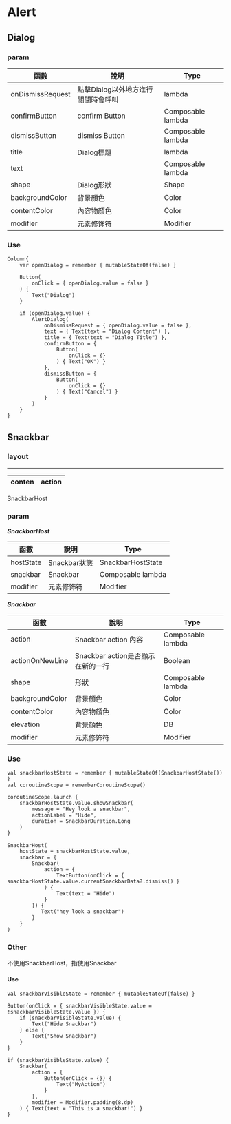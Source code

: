 # Alert

## Dialog

### param

| 函數 | 說明 | Type|
| --- | --- | --- |
| onDismissRequest | 點擊Dialog以外地方進行關閉時會呼叫 | lambda |
| confirmButton | confirm Button | Composable lambda |
| dismissButton | dismiss Button | Composable lambda |
| title | Dialog標題 |  lambda |
| text |  | Composable lambda |
| shape | Dialog形狀 | Shape |
| backgroundColor | 背景顏色 | Color |
| contentColor | 內容物顏色 | Color |
| modifier | 元素修饰符 | Modifier |

### Use

```
Column{
    var openDialog = remember { mutableStateOf(false) }

    Button(
        onClick = { openDialog.value = false }
    ) {
        Text("Dialog")
    }

    if (openDialog.value) {
        AlertDialog(
            onDismissRequest = { openDialog.value = false },
            text = { Text(text = "Dialog Content") },
            title = { Text(text = "Dialog Title") },
            confirmButton = {
                Button(
                    onClick = {}
                ) { Text("OK") }
            },
            dismissButton = {
                Button(
                    onClick = {}
                ) { Text("Cancel") }
            }
        )
    }
}
```

## Snackbar

### layout

-------------------
| conten | action |
---------|---------

SnackbarHost

### param

***SnackbarHost***

| 函數 | 說明 | Type|
| --- | --- | --- |
| hostState | Snackbar狀態| SnackbarHostState |
| snackbar | Snackbar | Composable lambda |
| modifier | 元素修饰符 | Modifier |

***Snackbar***

| 函數 | 說明 | Type|
| --- | --- | --- |
| action | Snackbar action 內容| Composable lambda |
| actionOnNewLine | Snackbar action是否顯示在新的一行 | Boolean |
| shape | 形狀 | Composable lambda |
| backgroundColor | 背景顏色 | Color |
| contentColor | 內容物顏色 | Color |
| elevation | 背景顏色 | DB |
| modifier | 元素修饰符 | Modifier |

### Use

```
val snackbarHostState = remember { mutableStateOf(SnackbarHostState()) }
val coroutineScope = rememberCoroutineScope()

coroutineScope.launch {
    snackbarHostState.value.showSnackbar(
        message = "Hey look a snackbar",
        actionLabel = "Hide",
        duration = SnackbarDuration.Long
    )
}

SnackbarHost(
    hostState = snackbarHostState.value,
    snackbar = {
        Snackbar(
            action = {
                TextButton(onClick = { snackbarHostState.value.currentSnackbarData?.dismiss() }
            ) {
                Text(text = "Hide")
            }
        }) {
           Text("hey look a snackbar")
        }
    }
)
```

### Other

不使用SnackbarHost，指使用Snackbar

#### Use

```
val snackbarVisibleState = remember { mutableStateOf(false) }

Button(onClick = { snackbarVisibleState.value = !snackbarVisibleState.value }) {
    if (snackbarVisibleState.value) {
        Text("Hide Snackbar")
    } else {
        Text("Show Snackbar")
    }
}

if (snackbarVisibleState.value) {
    Snackbar(
        action = {
            Button(onClick = {}) {
                Text("MyAction")
            }
        },
        modifier = Modifier.padding(8.dp)
    ) { Text(text = "This is a snackbar!") }
}
```
